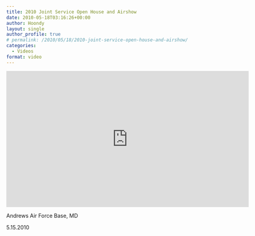 ```yaml
---
title: 2010 Joint Service Open House and Airshow
date: 2010-05-18T03:16:26+00:00
author: Hoondy
layout: single
author_profile: true
# permalink: /2010/05/18/2010-joint-service-open-house-and-airshow/
categories:
  - Videos
format: video
---
```


<iframe width="640" height="360" src="https://www.youtube.com/embed/31thnqjQki4" frameborder="0" allowfullscreen></iframe>

Andrews Air Force Base, MD

5.15.2010

<div class="al2fb_like_button">
  <div id="fb-root">
  </div><fb:like href="http://hoondy.com/2010/05/18/2010-joint-service-open-house-and-airshow/" send="true" layout="standard" show_faces="true" share="true" width="450" action="like" font="arial" colorscheme="light" ref="AL2FB"></fb:like>
</div>
